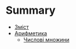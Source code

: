 # Summary

* [Зміст](README.md)
* [Арифметика](arifmetika.md)
   * [Числовi множини](chislovi_mnozhini.md)


